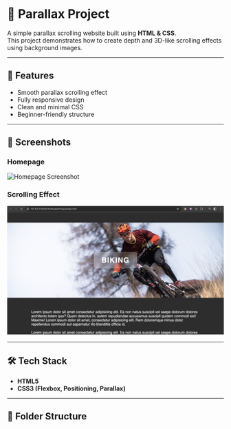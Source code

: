 # 🌌 Parallax Project

A simple parallax scrolling website built using **HTML & CSS**.  
This project demonstrates how to create depth and 3D-like scrolling effects using background images.

---

## 🚀 Features
- Smooth parallax scrolling effect
- Fully responsive design
- Clean and minimal CSS
- Beginner-friendly structure

---

## 📸 Screenshots

### Homepage
![Homepage Screenshot](scrolling.png)

### Scrolling Effect
![Scrolling Screenshot](homepage.png)

---

## 🛠️ Tech Stack
- **HTML5**
- **CSS3 (Flexbox, Positioning, Parallax)**

---

## 📂 Folder Structure
